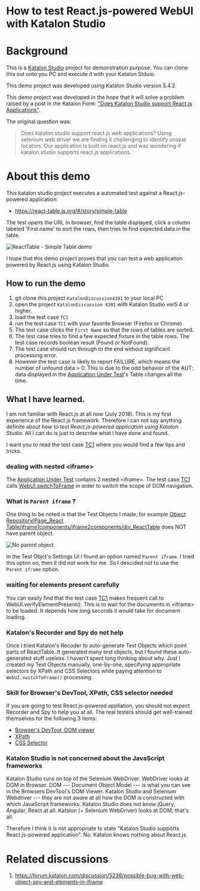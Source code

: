 How to test React.js-powered WebUI with Katalon Studio
=====

# Background

This is a [Katalon Studio](https://www.katalon.com/) project for demonstration purpose.
You can clone this out onto you PC and execute it with your Katalon Stduio.

This demo project was developed using Katalon Studio version 5.4.2

This demo project was developed in the hope that it will solve a problem raised by a post in the Katalon Form: ["Does Katalon Studio support React.js Applications"](
https://forum.katalon.com/discussion/4391/does-katalon-studio-support-react-js-applications).

The original question was:
>Does katalon studio support react.js web applications?
Using selenium web driver we are finding it challenging to identify unique locators. Our application is built on react.js and was wondering if katalon studio supports react.js applications.

# About this demo

This katalon studio project executes a automated test against a React.js-powered application:

- https://react-table.js.org/#/story/simple-table

The test opens the URL in browser, find the table displayed, click a column labeled 'First name' to sort the rows, then tries to find expected data in the table.

![ReactTable - Simple Table demo](https://github.com/kazurayam/KatalonDiscussion4391/blob/master/docs/react-table_js_org_demo.png)

I hope that this demo project proves that you can test a web application powered by React.js using Katalon Studio.

## How to run the demo

1. git clone this project `KatalonDiscussion4391` to your local PC
2. open the project `KatalonDiscussion 4391` with Katalon Studio ver5.4 or higher.
3. load the test case `TC1`
4. run the test case `TC1` with your favorite Browser (Firefox or Chrome)
5. The test case clicks the `First Name` so that the rows of tables are sorted.
6. The test case tries to find a few expected fixture in the table rows. The test case records boolean result (Found or NotFound).   
7. The test case should run through to the end without significant processing error.
8. However the test case is likely to report FAILURE, which means the number of unfound data > 0. This is due to the odd behavior of the AUT: data displayed in the [Application Under Test](https://react-table.js.org/#/story/simple-table)'s Table changes all the time.



## What I have learned.

I am not familiar with React.js at all now (July 2018). This is my first experience of the React.js framework. Therefore I can not say anything definite about *how to test React.js-powered application using Katalon Studio*. All I can do is just to describe what I have done and found.

I want you to read the test case  [TC1](https://github.com/kazurayam/KatalonDiscussion4391/blob/master/Scripts/TC1/Script1532262700819.groovy) where you would find a few tips and tricks.

### dealing with nested &lt;iframe&gt;

The [Application Under Test](https://react-table.js.org/#/story/simple-table) contains 2 nested &lt;iframe&gt;. The test case [TC1](https://github.com/kazurayam/KatalonDiscussion4391/blob/master/Scripts/TC1/Script1532262700819.groovy) calls [WebUI.switchToFrame](https://docs.katalon.com/display/KD/%5BWebUI%5D+Switch+To+Frame) in order to switch the scope of DOM navigation.

### What is `Parent iframe` ?

One thing to be noted is that the Test Objects I made, for example [Object Repository/Page_React Table/iframe1components/iframe2components/div_ReactTable](https://github.com/kazurayam/KatalonDiscussion4391/blob/master/Object%20Repository/Page_React%20Table/iframe1components/iframe2components/div_ReactTable.rs) does NOT have parent object.

![No parent object](https://github.com/kazurayam/KatalonDiscussion4391/blob/master/docs/no_parent_iframe.png)

In the Test Objct's Settings UI I found an option named `Parent iframe`. I tried this opton on, then it did not work for me. So I descided not to use the `Parent iframe` option.

### waiting for elements present carefully

You can easily find that the test case [TC1](https://github.com/kazurayam/KatalonDiscussion4391/blob/master/Scripts/TC1/Script1532262700819.groovy) makes frequent call to WebUI.verifyElementPresent(). This is to wait for the documents in &lt;iframe&gt; to be loaded. It depends how long seconds it would take for document loading.

### Katalon's Recorder and Spy do not help

Once I tried Katalon's Recoder to auto-generate Test Objects which point parts of ReactTable. It generated many test objects, but I found these auto-generated stuff useless. I haven't spent long thinking about why. Just I created my Test Objects manually, one-by-one, specifying appropriate selectors by XPath and CSS Selectors while paying attention to `WebUI.switchToFrame()`  processing.

### Skill for Browser's DevTool, XPath, CSS selector needed

If you are going to test React.js-powered appliation, you should not expect Recorder and Spy to help you at all. The real testers should get well-trained themselves for the following 3 items:
- [Browser's DevTool, DOM viewer](https://developers.google.com/web/tools/chrome-devtools/inspect-styles/edit-dom?hl=en)
- [XPath](https://www.w3schools.com/xml/xpath_intro.asp)
- [CSS Selector](https://www.w3schools.com/cssref/css_selectors.asp)

### Katalon Studio is not concerned about the JavaScript frameworks

Katalon Studio runs on top of the Selenium WebDriver. WebDriver looks at DOM in Browser. DOM --- Document Object Model --- is what you can see in the Browsers DevTool's DOM Viewer. Katalon Studio and Selenium Webdriver --- they are not aware at all how the DOM is constructed with which JavaScript frameworks. Katalon Studio does not know jQuery, Angular, React at all. Katalon (= Selenium WebDriver) looks at DOM; that's all.

Therefore I think it is not appropriate to state "Katalon Studio supports React.js-powered application". No. Katalon knows nothing about React.js.

# Related discussions

1. https://forum.katalon.com/discussion/5236/possible-bug-with-web-object-spy-and-elements-in-iframe
